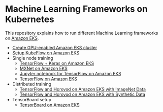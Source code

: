 # Machine Learning Frameworks on Kubernetes

This repository explains how to run different Machine Learning frameworks on [Amazon EKS](https://aws.amazon.com/eks).

- [Create GPU-enabled Amazon EKS cluster](eks-gpu.md)
- [Setup KubeFlow on Amazon EKS](kubeflow.md)
- Single node training
  - [TensorFlow + Keras on Amazon EKS](tensorflow-keras.md)
  - [MXNet on Amazon EKS](mxnet.md)
  - [Jupyter notebook for TensorFlow on Amazon EKS](jupyter.md)
  - [TensorFlow on Amazon EKS](tensorflow.md)
- Distributed training
  - [TensorFlow and Horovod on Amazon EKS with ImageNet Data](tensorflow-horovod-imagenet.md)
  - [TensorFlow and Horovod on Amazon EKS with Synthetic Data](tensorflow-horovod.md)
- TensorBoard setup
  - [TensorBoard on Amazon EKS](tensorboard.md)

